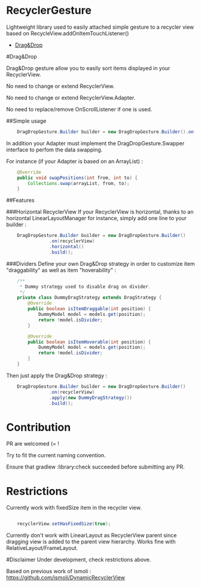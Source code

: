 # RecyclerGesture
Lightweight library used to easily attached simple gesture to a recycler view based on RecycleView.addOnItemTouchListener()

* [Drag&Drop](#dragdrop)

#Drag&Drop

Drag&Drop gesture allow you to easily sort items displayed in your RecyclerView.

No need to change or extend RecyclerView.

No need to change or extend RecyclerView.Adapter.

No need to replace/remove OnScrollListener if one is used.

##Simple usage
```java
    DragDropGesture.Builder builder = new DragDropGesture.Builder().on(recyclerView).build();
```
In addition your Adapter must implement the DragDropGesture.Swapper interface to perfom the data swapping.

For instance (if your Adapter is based on an ArrayList) :
```java
    @Override
    public void swapPositions(int from, int to) {
        Collections.swap(arrayList, from, to);
    }
```
##Features

###Horizontal RecyclerView
If your RecyclerView is horizontal, thanks to an horizontal LinearLayoutManager for instance, simply add one line to your builder :
```java
    DragDropGesture.Builder builder = new DragDropGesture.Builder()
                .on(recyclerView)
                .horizontal()
                .build();
```
###Dividers
Define your own Drag&Drop strategy in order to customize item "draggability" as well as item "hoverability" :
```java
    /**
     * Dummy strategy used to disable drag on divider.
     */
    private class DummyDragStrategy extends DragStrategy {
        @Override
        public boolean isItemDraggable(int position) {
            DummyModel model = models.get(position);
            return !model.isDivider;
        }

        @Override
        public boolean isItemHoverable(int position) {
            DummyModel model = models.get(position);
            return !model.isDivider;
        }
    }
```

Then just apply the Drag&Drop strategy :
```java
    DragDropGesture.Builder builder = new DragDropGesture.Builder()
                .on(recyclerView)
                .apply(new DummyDragStrategy())
                .build();
```

# Contribution
PR are welcomed (= !

Try to fit the current naming convention.

Ensure that gradlew :library:check succeeded before submitting any PR.

# Restrictions
Currently work with fixedSize item in the recycler view.

```java

    recyclerView.setHasFixedSize(true);

```

Currently don't work with LinearLayout as RecyclerView parent since dragging view is added to the
parent view hierarchy. Works fine with RelativeLayout/FrameLayout.

#Disclaimer
Under development, check restrictions above.

Based on previous work of ismoli :
https://github.com/ismoli/DynamicRecyclerView

